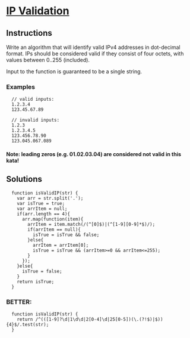 # [IP Validation](https://www.codewars.com/kata/ip-validation/train/javascript)

## Instructions

  Write an algorithm that will identify valid IPv4 addresses in dot-decimal format. IPs should be considered valid if they consist of four octets, with values between 0..255 (included).

  Input to the function is guaranteed to be a single string.

### Examples
```
  // valid inputs:
  1.2.3.4
  123.45.67.89

  // invalid inputs:
  1.2.3
  1.2.3.4.5
  123.456.78.90
  123.045.067.089
```
#### Note: leading zeros (e.g. 01.02.03.04) are considered not valid in this kata!


## Solutions

```
  function isValidIP(str) {
    var arr = str.split('.');
    var isTrue = true;
    var arrItem = null;
    if(arr.length == 4){
      arr.map(function(item){
        arrItem = item.match(/(^[0]$)|(^[1-9][0-9]*$)/);
        if(arrItem == null){
          isTrue = isTrue && false;
        }else{
          arrItem = arrItem[0];
          isTrue = isTrue && (arrItem>=0 && arrItem<=255);
        }
      });
    }else{
      isTrue = false;
    }
    return isTrue;
  }
```

### BETTER:

```
  function isValidIP(str) {
    return /^(([1-9]?\d|1\d\d|2[0-4]\d|25[0-5])(\.(?!$)|$)){4}$/.test(str);
  }
```